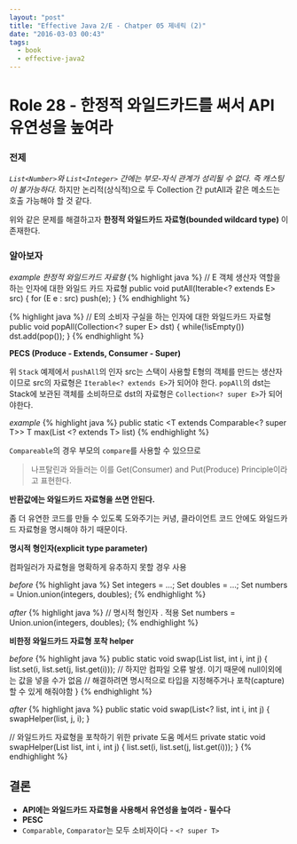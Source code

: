 ```yaml
---
layout: "post"
title: "Effective Java 2/E - Chatper 05 제네릭 (2)"
date: "2016-03-03 00:43"
tags:
  - book
  - effective-java2
---
```


# Role 28 - 한정적 와일드카드를 써서 API 유연성을 높여라

### 전제

*`List<Number>`와 `List<Integer>` 간에는 부모-자식 관계가 성리될 수 없다. 즉 캐스팅이 불가능하다.*
하지만 논리적(상식적)으로 두 Collection 간 putAll과 같은 메소드는 호출 가능해야 할 것 같다.

위와 같은 문제를 해결하고자 **한정적 와일드카드 자료형(bounded wildcard type)** 이 존재한다.

### 알아보자

*example 한정적 와일드카드 자료형*
{% highlight java %}
// E 객체 생산자 역할을 하는 인자에 대한 와일드 카드 자료형
public void putAll(Iterable<? extends E> src) {
    for (E e : src)
        push(e);
}
{% endhighlight %}

{% highlight java %}
// E의 소비자 구실을 하는 인자에 대한 와일드카드 자료형
public void popAll(Collection<? super E> dst) {
    while(!isEmpty())
        dst.add(pop());
}
{% endhighlight %}

**PECS (Produce - Extends, Consumer - Super)**

위 `Stack` 예제에서 `pushAll`의 인자 src는 스택이 사용할 E형의 객체를 만드는 생산자 이므로 src의 자료형은 `Iterable<? extends E>`가 되어야 한다.
`popAll`의 dst는 Stack에 보관된 객체를 소비하므로 dst의 자료형은 `Collection<? super E>`가 되어야한다.

*example*
{% highlight java %}
public static <T extends Comparable<? super T>> T max(List <? extends T> list)
{% endhighlight %}

`Compareable`의 경우 부모의 `compare`를 사용할 수 있으므로

> 나프탈린과 와들러는 이를 Get(Consumer) and Put(Produce) Principle이라고 표현한다.

**반환값에는 와일드카드 자료형을 쓰면 안된다.**

좀 더 유연한 코드를 만들 수 있도록 도와주기는 커녕, 클라이언트 코드 안에도 와일드카드 자료형을 명시해야 하기 때문이다.

**명시적 형인자(explicit type parameter)**

컴파일러가 자료형을 명확하게 유추하지 못할 경우 사용

*before*
{% highlight java %}
Set<Integer> integers = ...;
Set<Double> doubles = ...;
Set<Number> numbers = Union.union(integers, doubles);
{% endhighlight %}

*after*
{% highlight java %}
// 명시적 형인자 .<Number> 적용
Set<Number> numbers = Union.<Number>union(integers, doubles);
{% endhighlight %}

**비한정 와일드카드 자료형 포착 helper**

*before*
{% highlight java %}
public static void swap(List<?> list, int i, int j) {
    list.set(i, list.set(j, list.get(i)));
    // 하지만 컴파일 오류 발생. <?>이기 때문에 null이외에는 값을 넣을 수가 없음
    // 해결하려면 명시적으로 타입을 지정해주거나 포착(capture)할 수 있게 해줘야함
}
{% endhighlight %}

*after*
{% highlight java %}
public static void swap(List<? list, int i, int j) {
    swapHelper(list, j, i);
}

// 와일드카드 자료형을 포착하기 위한 private 도움 메서드
private static <E> void swapHelper(List<E> list, int i, int j) {
    list.set(i, list.set(j, list.get(i)));
}
{% endhighlight %}

## 결론

- **API에는 와일드카드 자료형을 사용해서 유연성을 높여라 - 필수다**
- **PESC**
- `Comparable`, `Comparator`는 모두 소비자이다 - `<? super T>`
